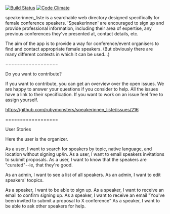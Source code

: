 [![Build Status](https://travis-ci.org/rubymonsters/speakerinnen_liste.png)](https://travis-ci.org/rubymonsters/speakerinnen_liste) [![Code Climate](https://codeclimate.com/github/rubymonsters/speakerinnen_liste.png)](https://codeclimate.com/github/rubymonsters/speakerinnen_liste)

speakerinnen_liste is a searchable web directory designed specifically for female conference speakers. 'Speakerinnen' are encouraged to sign up and provide professional information, including their area of expertise, any previous conferences they've presented at, contact details, etc.

The aim of the app is to provide a way for conference/event organisers to find and contact appropriate female speakers. (But obviously there are many different contexts in which it can be used...)

==================

Do you want to contribute?

If you want to contribute, you can get an overview over the open issues. We are happy to answer your questions if you consider to help. All the issues have a link to their specification. If you want to work on an issue feel free to assign yourself.

https://github.com/rubymonsters/speakerinnen_liste/issues/216

==================

User Stories

Here the user is the organizer.

As a user, I want to search for speakers by topic, native language, and location without signing up/in.
As a user, I want to email speakers invitations to submit proposals.
As a user, I want to know that the speakers are "curated"--ie, that they're good.

As an admin, I want to see a list of all speakers.
As an admin, I want to edit speakers' toopics. 

As a speaker, I want to be able to sign up.
As a speaker, I want to receive an email to confirm signing up.
As a speaker, I want to receive an email "You've been invited to submit a proposal to X conference"
As a speaker, I want to be able to ask other speakers for help.
